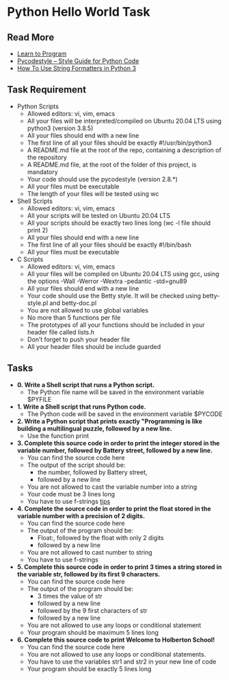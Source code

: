 # Python Hello World Task
## Read More
- [Learn to Program](https://www.youtube.com/playlist?list=PLGLfVvz_LVvTn3cK5e6LjhgGiSeVlIRwt)
- [Pycodestyle – Style Guide for Python Code](https://pypi.org/project/pycodestyle/)
- [How To Use String Formatters in Python 3](https://realpython.com/python-f-strings/)
## Task Requirement
- Python Scripts
    - Allowed editors: vi, vim, emacs
    - All your files will be interpreted/compiled on Ubuntu 20.04 LTS using python3 (version 3.8.5)
    - All your files should end with a new line
    - The first line of all your files should be exactly #!/usr/bin/python3
    - A README.md file at the root of the repo, containing a description of the repository
    - A README.md file, at the root of the folder of this project, is mandatory
    - Your code should use the pycodestyle (version 2.8.*)
    - All your files must be executable
    - The length of your files will be tested using wc
- Shell Scripts
    - Allowed editors: vi, vim, emacs
    - All your scripts will be tested on Ubuntu 20.04 LTS
    - All your scripts should be exactly two lines long (wc -l file should print 2)
    - All your files should end with a new line
    - The first line of all your files should be exactly #!/bin/bash
    - All your files must be executable
- C Scripts
    - Allowed editors: vi, vim, emacs
    - All your files will be compiled on Ubuntu 20.04 LTS using gcc, using the options -Wall -Werror -Wextra -pedantic -std=gnu89
    - All your files should end with a new line
    - Your code should use the Betty style. It will be checked using betty-style.pl and betty-doc.pl
    - You are not allowed to use global variables
    - No more than 5 functions per file
    - The prototypes of all your functions should be included in your header file called lists.h
    - Don’t forget to push your header file
    - All your header files should be include guarded
## Tasks
- **0. Write a Shell script that runs a Python script.**
    - The Python file name will be saved in the environment variable $PYFILE
- **1. Write a Shell script that runs Python code.**
    - The Python code will be saved in the environment variable $PYCODE
- **2. Write a Python script that prints exactly "Programming is like building a multilingual puzzle, followed by a new line.**
    - Use the function print
- **3. Complete this source code in order to print the integer stored in the variable number, followed by Battery street, followed by a new line.**
    - You can find the source code here
    - The output of the script should be:
        - the number, followed by Battery street,
        - followed by a new line
    - You are not allowed to cast the variable number into a string
    - Your code must be 3 lines long
    - You have to use f-strings [tips](https://realpython.com/python-f-strings/)
- **4. Complete the source code in order to print the float stored in the variable number with a precision of 2 digits.**
  - You can find the source code here
  - The output of the program should be:
      - Float:, followed by the float with only 2 digits
      - followed by a new line
  - You are not allowed to cast number to string
  - You have to use f-strings
- **5. Complete this source code in order to print 3 times a string stored in the variable str, followed by its first 9 characters.**
  - You can find the source code here
  - The output of the program should be:
    - 3 times the value of str
    - followed by a new line
    - followed by the 9 first characters of str
    - followed by a new line
  - You are not allowed to use any loops or conditional statement
  - Your program should be maximum 5 lines long
- **6. Complete this source code to print Welcome to Holberton School!**
  - You can find the source code here
  - You are not allowed to use any loops or conditional statements.
  - You have to use the variables str1 and str2 in your new line of code
  - Your program should be exactly 5 lines long
